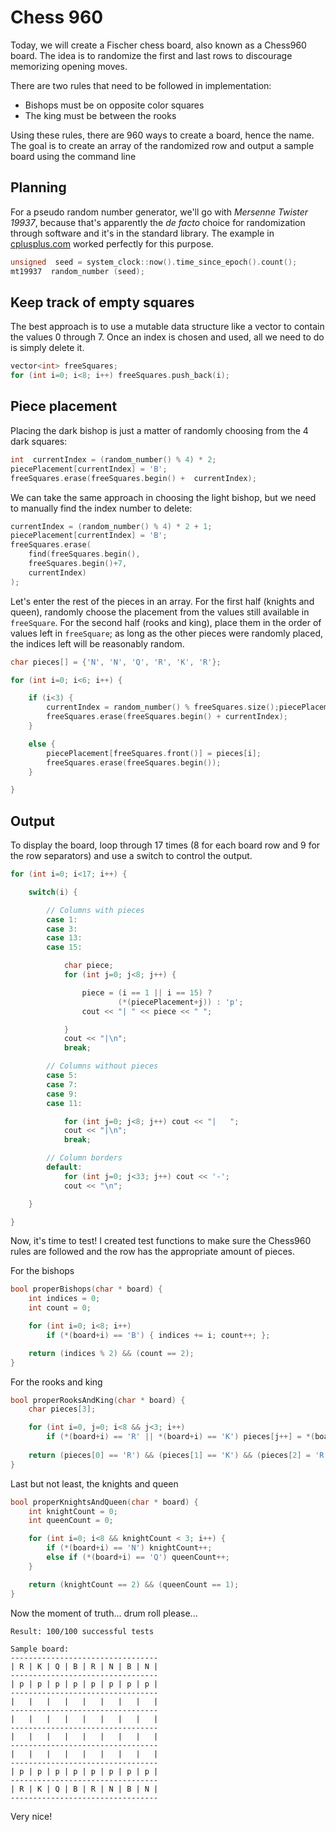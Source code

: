# Chess 960

Today, we will create a Fischer chess board, also known as a Chess960 board. The idea is to randomize the first and last rows to discourage memorizing opening moves.

There are two rules that need to be followed in implementation:
- Bishops must be on opposite color squares
- The king must be between the rooks

Using these rules, there are 960 ways to create a board, hence the name. The goal is to create an array of the randomized row and output a sample board using the command line

## Planning

For a pseudo random number generator, we'll go with *Mersenne Twister 19937*, because that's apparently the *de facto* choice for randomization through software and it's in the standard library. The example in [cplusplus.com](http://www.cplusplus.com/reference/random/mersenne_twister_engine/mersenne_twister_engine/) worked perfectly for this purpose.

```cpp
unsigned  seed = system_clock::now().time_since_epoch().count();
mt19937  random_number (seed);
```
## Keep track of empty squares

The best approach is to use a mutable data structure like a vector to contain the values 0 through 7. Once an index is chosen and used, all we need to do is simply delete it.

```cpp
vector<int> freeSquares;
for (int i=0; i<8; i++) freeSquares.push_back(i);
```

## Piece placement

Placing the dark bishop is just a matter of randomly choosing from the 4 dark squares:
```cpp
int  currentIndex = (random_number() % 4) * 2;
piecePlacement[currentIndex] = 'B';
freeSquares.erase(freeSquares.begin() +  currentIndex);
```

We can take the same approach in choosing the light bishop, but we need to manually find the index number to delete:
```cpp
currentIndex = (random_number() % 4) * 2 + 1;
piecePlacement[currentIndex] = 'B';
freeSquares.erase(
    find(freeSquares.begin(),
    freeSquares.begin()+7,
    currentIndex)
);
```

Let's enter the rest of the pieces in an array. For the first half (knights and queen), randomly choose the placement from the values still available in `freeSquare`. For the second half (rooks and king), place them in the order of values left in `freeSquare`; as long as the other pieces were randomly placed, the indices left will be reasonably random.

```cpp
char pieces[] = {'N', 'N', 'Q', 'R', 'K', 'R'};

for (int i=0; i<6; i++) {

    if (i<3) {
        currentIndex = random_number() % freeSquares.size();piecePlacement[freeSquares.at(currentIndex)] = pieces[i];
        freeSquares.erase(freeSquares.begin() + currentIndex);
    }

    else {
        piecePlacement[freeSquares.front()] = pieces[i];
        freeSquares.erase(freeSquares.begin());
    }       

}
```

## Output

To display the board, loop through 17 times (8 for each board row and 9 for the row separators) and use a switch to control the output.

```cpp
for (int i=0; i<17; i++) {

    switch(i) {

        // Columns with pieces
        case 1:
        case 3:
        case 13:
        case 15:

            char piece;
            for (int j=0; j<8; j++) {

                piece = (i == 1 || i == 15) ? 
                        (*(piecePlacement+j)) : 'p';
                cout << "| " << piece << " ";

            }
            cout << "|\n";
            break;

        // Columns without pieces
        case 5:
        case 7:
        case 9:
        case 11:

            for (int j=0; j<8; j++) cout << "|   ";
            cout << "|\n";
            break;

        // Column borders
        default:
            for (int j=0; j<33; j++) cout << '-';
            cout << "\n";

    }

}
```

Now, it's time to test! I created test functions to make sure the Chess960 rules are followed and the row has the appropriate amount of pieces.

For the bishops
```cpp
bool properBishops(char * board) {
    int indices = 0;
    int count = 0;

    for (int i=0; i<8; i++)
        if (*(board+i) == 'B') { indices += i; count++; };

    return (indices % 2) && (count == 2);
}
```

For the rooks and king
```cpp
bool properRooksAndKing(char * board) {
    char pieces[3];

    for (int i=0, j=0; i<8 && j<3; i++)
        if (*(board+i) == 'R' || *(board+i) == 'K') pieces[j++] = *(board+i);
    
    return (pieces[0] == 'R') && (pieces[1] == 'K') && (pieces[2] = 'R');
}
```

Last but not least, the knights and queen
```cpp
bool properKnightsAndQueen(char * board) {
    int knightCount = 0;
    int queenCount = 0;

    for (int i=0; i<8 && knightCount < 3; i++) {
        if (*(board+i) == 'N') knightCount++;
        else if (*(board+i) == 'Q') queenCount++;
    }

    return (knightCount == 2) && (queenCount == 1);
}
```

Now the moment of truth... drum roll please...

```
Result: 100/100 successful tests

Sample board:
---------------------------------
| R | K | Q | B | R | N | B | N |
---------------------------------
| p | p | p | p | p | p | p | p |
---------------------------------
|   |   |   |   |   |   |   |   |
---------------------------------
|   |   |   |   |   |   |   |   |
---------------------------------
|   |   |   |   |   |   |   |   |
---------------------------------
|   |   |   |   |   |   |   |   |
---------------------------------
| p | p | p | p | p | p | p | p |
---------------------------------
| R | K | Q | B | R | N | B | N |
---------------------------------
```

Very nice!